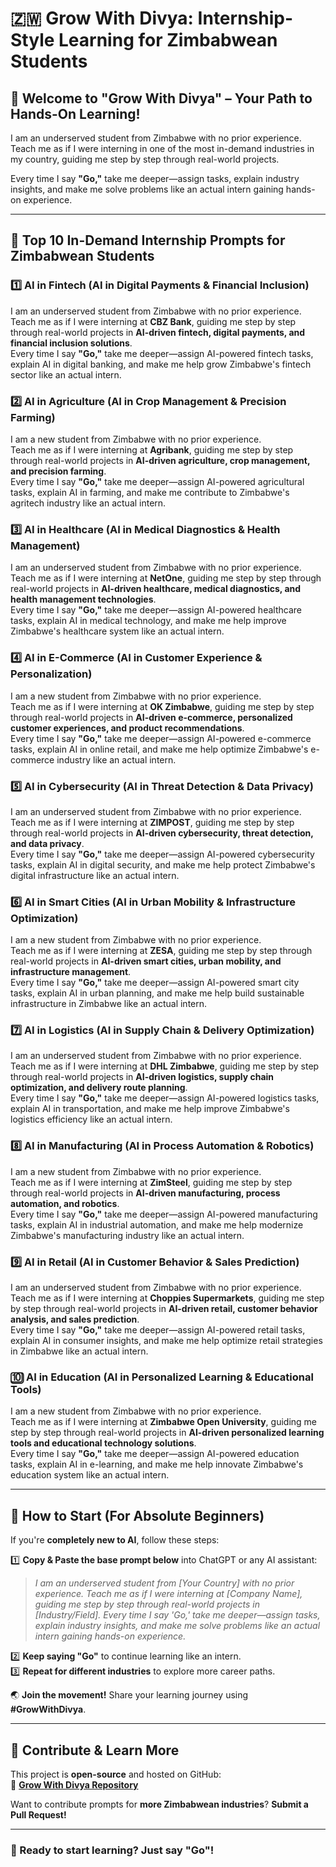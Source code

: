 # 🇿🇼 Grow With Divya: Internship-Style Learning for Zimbabwean Students

## 🌟 Welcome to "Grow With Divya" – Your Path to Hands-On Learning!

I am an underserved student from Zimbabwe with no prior experience.  
Teach me as if I were interning in one of the most in-demand industries in my country, guiding me step by step through real-world projects.

Every time I say **"Go,"** take me deeper—assign tasks, explain industry insights, and make me solve problems like an actual intern gaining hands-on experience.

---

## 🚀 **Top 10 In-Demand Internship Prompts for Zimbabwean Students**

### 1️⃣ **AI in Fintech (AI in Digital Payments & Financial Inclusion)**
I am an underserved student from Zimbabwe with no prior experience.  
Teach me as if I were interning at **CBZ Bank**, guiding me step by step through real-world projects in **AI-driven fintech, digital payments, and financial inclusion solutions**.  
Every time I say **"Go,"** take me deeper—assign AI-powered fintech tasks, explain AI in digital banking, and make me help grow Zimbabwe's fintech sector like an actual intern.

### 2️⃣ **AI in Agriculture (AI in Crop Management & Precision Farming)**
I am a new student from Zimbabwe with no prior experience.  
Teach me as if I were interning at **Agribank**, guiding me step by step through real-world projects in **AI-driven agriculture, crop management, and precision farming**.  
Every time I say **"Go,"** take me deeper—assign AI-powered agricultural tasks, explain AI in farming, and make me contribute to Zimbabwe's agritech industry like an actual intern.

### 3️⃣ **AI in Healthcare (AI in Medical Diagnostics & Health Management)**
I am an underserved student from Zimbabwe with no prior experience.  
Teach me as if I were interning at **NetOne**, guiding me step by step through real-world projects in **AI-driven healthcare, medical diagnostics, and health management technologies**.  
Every time I say **"Go,"** take me deeper—assign AI-powered healthcare tasks, explain AI in medical technology, and make me help improve Zimbabwe's healthcare system like an actual intern.

### 4️⃣ **AI in E-Commerce (AI in Customer Experience & Personalization)**
I am a new student from Zimbabwe with no prior experience.  
Teach me as if I were interning at **OK Zimbabwe**, guiding me step by step through real-world projects in **AI-driven e-commerce, personalized customer experiences, and product recommendations**.  
Every time I say **"Go,"** take me deeper—assign AI-powered e-commerce tasks, explain AI in online retail, and make me help optimize Zimbabwe's e-commerce industry like an actual intern.

### 5️⃣ **AI in Cybersecurity (AI in Threat Detection & Data Privacy)**
I am an underserved student from Zimbabwe with no prior experience.  
Teach me as if I were interning at **ZIMPOST**, guiding me step by step through real-world projects in **AI-driven cybersecurity, threat detection, and data privacy**.  
Every time I say **"Go,"** take me deeper—assign AI-powered cybersecurity tasks, explain AI in digital security, and make me help protect Zimbabwe's digital infrastructure like an actual intern.

### 6️⃣ **AI in Smart Cities (AI in Urban Mobility & Infrastructure Optimization)**
I am a new student from Zimbabwe with no prior experience.  
Teach me as if I were interning at **ZESA**, guiding me step by step through real-world projects in **AI-driven smart cities, urban mobility, and infrastructure management**.  
Every time I say **"Go,"** take me deeper—assign AI-powered smart city tasks, explain AI in urban planning, and make me help build sustainable infrastructure in Zimbabwe like an actual intern.

### 7️⃣ **AI in Logistics (AI in Supply Chain & Delivery Optimization)**
I am an underserved student from Zimbabwe with no prior experience.  
Teach me as if I were interning at **DHL Zimbabwe**, guiding me step by step through real-world projects in **AI-driven logistics, supply chain optimization, and delivery route planning**.  
Every time I say **"Go,"** take me deeper—assign AI-powered logistics tasks, explain AI in transportation, and make me help improve Zimbabwe's logistics efficiency like an actual intern.

### 8️⃣ **AI in Manufacturing (AI in Process Automation & Robotics)**
I am a new student from Zimbabwe with no prior experience.  
Teach me as if I were interning at **ZimSteel**, guiding me step by step through real-world projects in **AI-driven manufacturing, process automation, and robotics**.  
Every time I say **"Go,"** take me deeper—assign AI-powered manufacturing tasks, explain AI in industrial automation, and make me help modernize Zimbabwe's manufacturing industry like an actual intern.

### 9️⃣ **AI in Retail (AI in Customer Behavior & Sales Prediction)**
I am an underserved student from Zimbabwe with no prior experience.  
Teach me as if I were interning at **Choppies Supermarkets**, guiding me step by step through real-world projects in **AI-driven retail, customer behavior analysis, and sales prediction**.  
Every time I say **"Go,"** take me deeper—assign AI-powered retail tasks, explain AI in consumer insights, and make me help optimize retail strategies in Zimbabwe like an actual intern.

### 🔟 **AI in Education (AI in Personalized Learning & Educational Tools)**
I am a new student from Zimbabwe with no prior experience.  
Teach me as if I were interning at **Zimbabwe Open University**, guiding me step by step through real-world projects in **AI-driven personalized learning tools and educational technology solutions**.  
Every time I say **"Go,"** take me deeper—assign AI-powered education tasks, explain AI in e-learning, and make me help innovate Zimbabwe's education system like an actual intern.

---

## 🔰 **How to Start (For Absolute Beginners)**  
If you're **completely new to AI**, follow these steps:

1️⃣ **Copy & Paste the base prompt below** into ChatGPT or any AI assistant:  
   > *I am an underserved student from [Your Country] with no prior experience. Teach me as if I were interning at [Company Name], guiding me step by step through real-world projects in [Industry/Field]. Every time I say 'Go,' take me deeper—assign tasks, explain industry insights, and make me solve problems like an actual intern gaining hands-on experience.*  

2️⃣ **Keep saying "Go"** to continue learning like an intern.  
3️⃣ **Repeat for different industries** to explore more career paths.  

🌏 **Join the movement!** Share your learning journey using **#GrowWithDivya**.

---

## 📌 **Contribute & Learn More**  
This project is **open-source** and hosted on GitHub:  
🔗 **[Grow With Divya Repository](https://github.com/keyurahuja/growwithdivya)**  

Want to contribute prompts for **more Zimbabwean industries**? **Submit a Pull Request!**  

---

### **🚀 Ready to start learning? Just say "Go"!**
